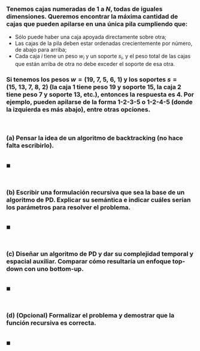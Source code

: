 
### Tenemos cajas numeradas de $1$ a $N$, todas de iguales dimensiones. Queremos encontrar la máxima cantidad de cajas que pueden apilarse en una única pila cumpliendo que:

- Sólo puede haber una caja apoyada directamente sobre otra;
- Las cajas de la pila deben estar ordenadas crecientemente por número, de abajo para arriba;
- Cada caja $i$ tiene un peso $w_i$ y un soporte $s_i$, y el peso total de las cajas que están arriba de otra no debe exceder el soporte de esa otra.

### Si tenemos los pesos $w = (19,\ 7,\ 5,\ 6,\ 1)$ y los soportes $s = (15,\ 13,\ 7,\ 8,\ 2)$ (la caja $1$ tiene peso $19$ y soporte $15$, la caja $2$ tiene peso $7$ y soporte $13$, etc.), entonces la respuesta es $4$. Por ejemplo, pueden apilarse de la forma $1$-$2$-$3$-$5$ o $1$-$2$-$4$-$5$ (donde la izquierda es más abajo), entre otras opciones.

<br>

### (a) Pensar la idea de un algoritmo de backtracking (no hace falta escribirlo).

\
$\blacksquare$


<br>

### (b) Escribir una formulación recursiva que sea la base de un algoritmo de PD. Explicar su semántica e indicar cuáles serían los parámetros para resolver el problema.

\
$\blacksquare$


<br>

### (c) Diseñar un algoritmo de PD y dar su complejidad temporal y espacial auxiliar. Comparar cómo resultaría un enfoque top-down con uno bottom-up.

\
$\blacksquare$


<br>

### (d) (Opcional) Formalizar el problema y demostrar que la función recursiva es correcta.

\
$\blacksquare$
